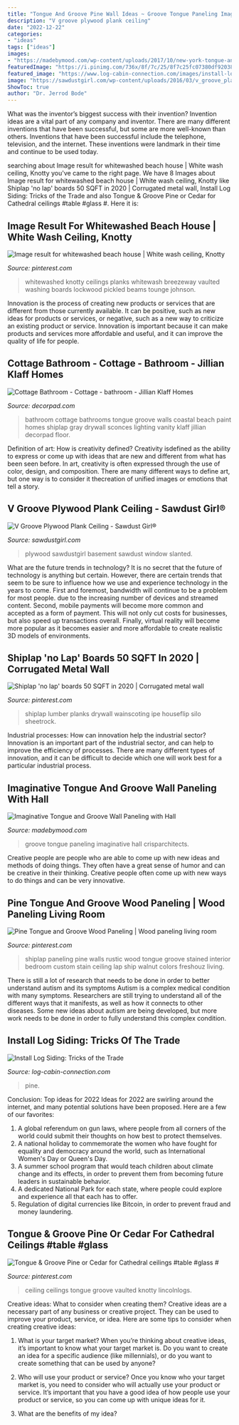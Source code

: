 ```yaml
---
title: "Tongue And Groove Pine Wall Ideas ~ Groove Tongue Paneling Imaginative Hall Crisparchitects"
description: "V groove plywood plank ceiling"
date: "2022-12-22"
categories:
- "ideas"
tags: ["ideas"]
images:
- "https://madebymood.com/wp-content/uploads/2017/10/new-york-tongue-and-groove-wall-paneling-with-traditional-front-doors-entry.jpg"
featuredImage: "https://i.pinimg.com/736x/8f/7c/25/8f7c25fc07380df92038a51395e007c0.jpg"
featured_image: "https://www.log-cabin-connection.com/images/install-log-siding-interior.jpg"
image: "https://sawdustgirl.com/wp-content/uploads/2016/03/v_groove_plank_ceiling_reveal.jpg"
ShowToc: true
author: "Dr. Jerrod Bode"
---
```



What was the inventor’s biggest success with their invention?
Invention ideas are a vital part of any company and inventor. There are many different inventions that have been successful, but some are more well-known than others. Inventions that have been successful include the telephone, television, and the internet. These inventions were landmark in their time and continue to be used today.

	

		
searching about Image result for whitewashed beach house | White wash ceiling, Knotty you've came to the right page. We have 8 Images about Image result for whitewashed beach house | White wash ceiling, Knotty like Shiplap &#039;no lap&#039; boards 50 SQFT in 2020 | Corrugated metal wall, Install Log Siding: Tricks of the Trade and also Tongue &amp; Groove Pine or Cedar for Cathedral ceilings #table #glass #. Here it is:
		
    
## Image Result For Whitewashed Beach House | White Wash Ceiling, Knotty

<img loading=lazy src="https://i.pinimg.com/736x/8f/7c/25/8f7c25fc07380df92038a51395e007c0.jpg" onerror="this.onerror=null;this.src='https://tse2.mm.bing.net/th?id=OIP.HzsJyQo8yhVI919Jr9-G0AHaJ-&amp;pid=15.1';" alt="Image result for whitewashed beach house | White wash ceiling, Knotty">

_Source: pinterest.com_

>whitewashed knotty ceilings planks whitewash breezeway vaulted washing boards lockwood pickled beams tounge johnson. 

	

Innovation is the process of creating new products or services that are different from those currently available. It can be positive, such as new ideas for products or services, or negative, such as a new way to criticize an existing product or service. Innovation is important because it can make products and services more affordable and useful, and it can improve the quality of life for people.

    
## Cottage Bathroom - Cottage - Bathroom - Jillian Klaff Homes

<img loading=lazy src="https://cdn.decorpad.com/photos/2012/10/30/920d38dd4c36.jpeg" onerror="this.onerror=null;this.src='https://tse2.mm.bing.net/th?id=OIP.U6KzNzHPvqJ7Ix2c1m4PhQHaLK&amp;pid=15.1';" alt="Cottage Bathroom - Cottage - bathroom - Jillian Klaff Homes">

_Source: decorpad.com_

>bathroom cottage bathrooms tongue groove walls coastal beach paint homes shiplap gray drywall sconces lighting vanity klaff jillian decorpad floor. 

	

Definition of art: How is creativity defined?
Creativity isdefined as the ability to express or come up with ideas that are new and different from what has been seen before. In art, creativity is often expressed through the use of color, design, and composition. There are many different ways to define art, but one way is to consider it thecreation of unified images or emotions that tell a story.

    
## V Groove Plywood Plank Ceiling - Sawdust Girl®

<img loading=lazy src="https://sawdustgirl.com/wp-content/uploads/2016/03/v_groove_plank_ceiling_reveal.jpg" onerror="this.onerror=null;this.src='https://tse2.mm.bing.net/th?id=OIP.3CjTU2Vq2FvAGglL5lHH7QHaJ3&amp;pid=15.1';" alt="V Groove Plywood Plank Ceiling - Sawdust Girl®">

_Source: sawdustgirl.com_

>plywood sawdustgirl basement sawdust window slanted. 

	

What are the future trends in technology?
It is no secret that the future of technology is anything but certain. However, there are certain trends that seem to be sure to influence how we use and experience technology in the years to come. 
First and foremost, bandwidth will continue to be a problem for most people. due to the increasing number of devices and streamed content. Second, mobile payments will become more common and accepted as a form of payment. This will not only cut costs for businesses, but also speed up transactions overall. Finally, virtual reality will become more popular as it becomes easier and more affordable to create realistic 3D models of environments.

    
## Shiplap &#039;no Lap&#039; Boards 50 SQFT In 2020 | Corrugated Metal Wall

<img loading=lazy src="https://i.pinimg.com/736x/d2/d7/34/d2d734a5a084f6b8e2548c9e33c86873.jpg" onerror="this.onerror=null;this.src='https://tse2.mm.bing.net/th?id=OIP.pXvZBmocig8BQ9RUHA_5DgHaJ4&amp;pid=15.1';" alt="Shiplap &#039;no lap&#039; boards 50 SQFT in 2020 | Corrugated metal wall">

_Source: pinterest.com_

>shiplap lumber planks drywall wainscoting ipe houseflip silo sheetrock. 

	

Industrial processes: How can innovation help the industrial sector?
Innovation is an important part of the industrial sector, and can help to improve the efficiency of processes. There are many different types of innovation, and it can be difficult to decide which one will work best for a particular industrial process.

    
## Imaginative Tongue And Groove Wall Paneling With Hall

<img loading=lazy src="https://madebymood.com/wp-content/uploads/2017/10/new-york-tongue-and-groove-wall-paneling-with-traditional-front-doors-entry.jpg" onerror="this.onerror=null;this.src='https://tse3.mm.bing.net/th?id=OIP.uIIjWcOcCZdM8NTfrPWAPQHaKa&amp;pid=15.1';" alt="Imaginative Tongue and Groove Wall Paneling with Hall">

_Source: madebymood.com_

>groove tongue paneling imaginative hall crisparchitects. 

	

Creative people are people who are able to come up with new ideas and methods of doing things. They often have a great sense of humor and can be creative in their thinking. Creative people often come up with new ways to do things and can be very innovative.

    
## Pine Tongue And Groove Wood Paneling | Wood Paneling Living Room

<img loading=lazy src="https://i.pinimg.com/736x/89/d6/c6/89d6c691cc9596976752be1691242c14--shiplap-paneling-rustic-shiplap-wall.jpg" onerror="this.onerror=null;this.src='https://tse3.mm.bing.net/th?id=OIP.gi4ZHAwsJzmCdmdZvo1LBwAAAA&amp;pid=15.1';" alt="Pine Tongue and Groove Wood Paneling | Wood paneling living room">

_Source: pinterest.com_

>shiplap paneling pine walls rustic wood tongue groove stained interior bedroom custom stain ceiling lap ship walnut colors freshouz living. 

	

There is still a lot of research that needs to be done in order to better understand autism and its symptoms
Autism is a complex medical condition with many symptoms. Researchers are still trying to understand all of the different ways that it manifests, as well as how it connects to other diseases. Some new ideas about autism are being developed, but more work needs to be done in order to fully understand this complex condition.

    
## Install Log Siding: Tricks Of The Trade

<img loading=lazy src="https://www.log-cabin-connection.com/images/install-log-siding-interior.jpg" onerror="this.onerror=null;this.src='https://tse2.mm.bing.net/th?id=OIP.krFJ1512Ntd0gYdA08FL3gHaFj&amp;pid=15.1';" alt="Install Log Siding: Tricks of the Trade">

_Source: log-cabin-connection.com_

>pine. 

	

Conclusion: Top ideas for 2022
Ideas for 2022 are swirling around the internet, and many potential solutions have been proposed. Here are a few of our favorites: 
1. A global referendum on gun laws, where people from all corners of the world could submit their thoughts on how best to protect themselves. 
2. A national holiday to commemorate the women who have fought for equality and democracy around the world, such as International Women's Day or Queen's Day. 
3. A summer school program that would teach children about climate change and its effects, in order to prevent them from becoming future leaders in sustainable behavior. 
4. A dedicated National Park for each state, where people could explore and experience all that each has to offer. 
5. Regulation of digital currencies like Bitcoin, in order to prevent fraud and money laundering.

    
## Tongue &amp; Groove Pine Or Cedar For Cathedral Ceilings #table #glass #

<img loading=lazy src="https://s-media-cache-ak0.pinimg.com/736x/3a/b5/90/3ab590323625c7b9a6963c6091f3d2f0--ceiling-color-cathedral-ceilings.jpg" onerror="this.onerror=null;this.src='https://tse2.mm.bing.net/th?id=OIP.Nm0HpTxkWsnjlRHVzcM5hgHaKk&amp;pid=15.1';" alt="Tongue &amp; Groove Pine or Cedar for Cathedral ceilings #table #glass #">

_Source: pinterest.com_

>ceiling ceilings tongue groove vaulted knotty lincolnlogs. 

	

Creative ideas: What to consider when creating them?
Creative ideas are a necessary part of any business or creative project. They can be used to improve your product, service, or idea. Here are some tips to consider when creating creative ideas:
1. What is your target market? When you’re thinking about creative ideas, it’s important to know what your target market is. Do you want to create an idea for a specific audience (like millennials), or do you want to create something that can be used by anyone?

2. Who will use your product or service? Once you know who your target market is, you need to consider who will actually use your product or service. It’s important that you have a good idea of how people use your product or service, so you can come up with unique ideas for it.

3. What are the benefits of my idea?

